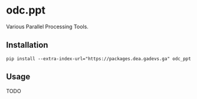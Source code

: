 odc.ppt
=======

Various Parallel Processing Tools.

Installation
------------

```
pip install --extra-index-url="https://packages.dea.gadevs.ga" odc_ppt
```

Usage
-----

TODO
